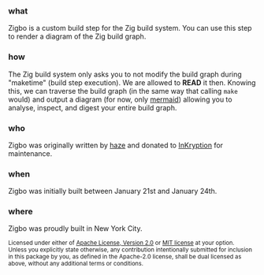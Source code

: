 ### what
Zigbo is a custom build step for the Zig build system. You can use this step to render a diagram of the Zig build graph.

### how
The Zig build system only asks you to not modify the build graph during "maketime" (build step execution). We are allowed to **READ** it then. Knowing this, we can traverse the build graph (in the same way that calling `make` would) and output a diagram (for now, only [mermaid](https://mermaid.js.org/#/)) allowing you to analyse, inspect, and digest your entire build graph.

### who
Zigbo was originally written by [haze](https://github.com/haze) and donated to [InKryption](https://github.com/InKryption) for maintenance.

### when
Zigbo was initially built between January 21st and January 24th.

### where
Zigbo was proudly built in New York City.


<sup>
Licensed under either of <a href="LICENSE-APACHE">Apache License, Version
2.0</a> or <a href="LICENSE-MIT">MIT license</a> at your option.
</sup>

<br/>

<sub>
Unless you explicitly state otherwise, any contribution intentionally submitted
for inclusion in this package by you, as defined in the Apache-2.0 license, shall
be dual licensed as above, without any additional terms or conditions.
</sub>
